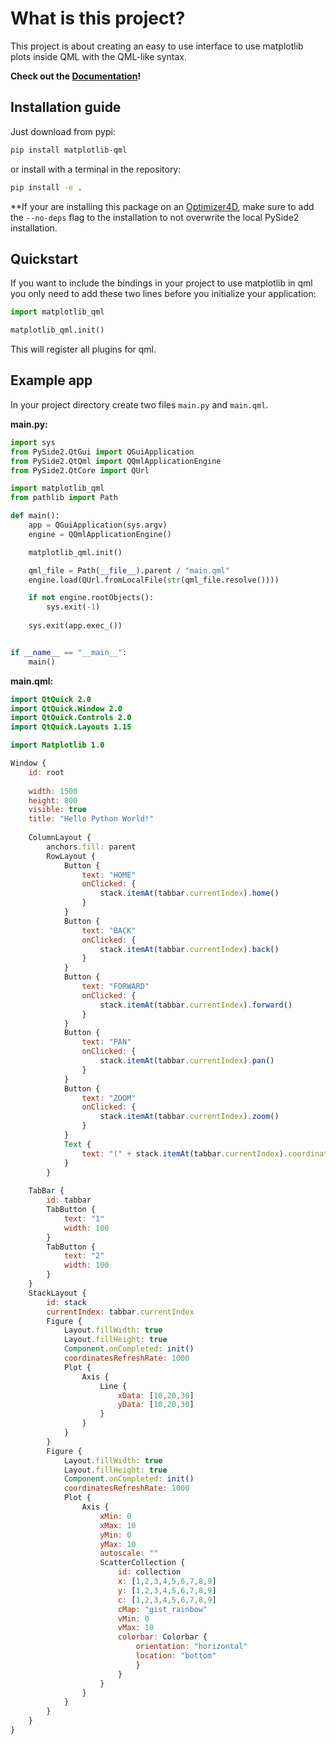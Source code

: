 # What is this project?

This project is about creating an easy to use interface to use matplotlib plots inside QML with the QML-like syntax. 

**Check out the [Documentation](https://qass.github.io/matplotlib-qml/)!**


## Installation guide

Just download from pypi:

```sh
pip install matplotlib-qml
```

or install with a terminal in the repository:

```sh
pip install -e .
```

**If your are installing this package on an [Optimizer4D](https://qass.net/optimizer4d), make sure to add the `--no-deps` flag to the installation to not overwrite the local PySide2 installation.

## Quickstart

If you want to include the bindings in your project to use matplotlib in qml you only need to add these two lines before you initialize your application:

```py
import matplotlib_qml

matplotlib_qml.init()
```

This will register all plugins for qml.

## Example app

In your project directory create two files `main.py` and `main.qml`.

**main.py:**
```py
import sys
from PySide2.QtGui import QGuiApplication
from PySide2.QtQml import QQmlApplicationEngine
from PySide2.QtCore import QUrl

import matplotlib_qml
from pathlib import Path

def main():
    app = QGuiApplication(sys.argv)
    engine = QQmlApplicationEngine()

    matplotlib_qml.init()

    qml_file = Path(__file__).parent / "main.qml"
    engine.load(QUrl.fromLocalFile(str(qml_file.resolve())))

    if not engine.rootObjects():
        sys.exit(-1)
    
    sys.exit(app.exec_())


if __name__ == "__main__":
    main()
```

**main.qml:**
```qml
import QtQuick 2.0
import QtQuick.Window 2.0
import QtQuick.Controls 2.0
import QtQuick.Layouts 1.15

import Matplotlib 1.0

Window {
    id: root
    
    width: 1500
    height: 800
    visible: true
    title: "Hello Python World!"
	
	ColumnLayout {
		anchors.fill: parent
		RowLayout {
			Button {
				text: "HOME"
				onClicked: {
					stack.itemAt(tabbar.currentIndex).home()
				}
			}
			Button {
				text: "BACK"
				onClicked: {
					stack.itemAt(tabbar.currentIndex).back()
				}
			}
			Button {
				text: "FORWARD"
				onClicked: {
					stack.itemAt(tabbar.currentIndex).forward()
				}
			}
			Button {
				text: "PAN"
				onClicked: {
					stack.itemAt(tabbar.currentIndex).pan()
				}
			}
			Button {
				text: "ZOOM"
				onClicked: {
					stack.itemAt(tabbar.currentIndex).zoom()
				}
			}
			Text {
				text: "(" + stack.itemAt(tabbar.currentIndex).coordinates[0].toString() + ", " + stack.itemAt(tabbar.currentIndex).coordinates[1].toString() + ")"
			}			
		}
	
	TabBar {
		id: tabbar
		TabButton {
			text: "1"
			width: 100
		}
		TabButton {
			text: "2"
			width: 100
		}
	}
	StackLayout {
		id: stack
		currentIndex: tabbar.currentIndex
		Figure {
			Layout.fillWidth: true
			Layout.fillHeight: true
			Component.onCompleted: init()
			coordinatesRefreshRate: 1000
			Plot {
				Axis {
					Line {
						xData: [10,20,30]
						yData: [10,20,30]
					}
				}
			}
		}
		Figure {
			Layout.fillWidth: true
			Layout.fillHeight: true
			Component.onCompleted: init()
			coordinatesRefreshRate: 1000
			Plot {
				Axis {
					xMin: 0
					xMax: 10
					yMin: 0
					yMax: 10
					autoscale: ""
					ScatterCollection {
						id: collection
						x: [1,2,3,4,5,6,7,8,9]
						y: [1,2,3,4,5,6,7,8,9]
						c: [1,2,3,4,5,6,7,8,9]
						cMap: "gist_rainbow"
						vMin: 0
						vMax: 10
						colorbar: Colorbar {
							orientation: "horizontal"
							location: "bottom"
							}
						}
					}
				}
			}
		}	
	}
}

```

